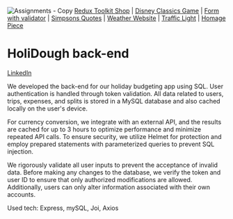 ![Assignments - Copy](https://github.com/Sacha1995/thirdspacelearning/assets/169173663/3daabe1c-b8a5-4976-9f7d-9e2a48d2ca89)
[Redux Toolkit Shop]( https://github.com/Sacha1995/redux-toolbox-shop) | [Disney Classics Game]( https://github.com/Sacha1995/disney) | [Form with validator](https://github.com/Sacha1995/form-validator) | [Simpsons Quotes]( https://github.com/Sacha1995/simpsons) | [Weather Website]( https://github.com/Sacha1995/Weather-Website) | [Traffic Light]( https://github.com/Sacha1995/traffic-light) | [Homage Piece]( https://github.com/Sacha1995/thirdspacelearning)

# HoliDough back-end
[LinkedIn](https://www.linkedin.com/in/sachauijlen/)

We developed the back-end for our holiday budgeting app using SQL. User authentication is handled through token validation. All data related to users, trips, expenses, and splits is stored in a MySQL database and also cached locally on the user's device.

For currency conversion, we integrate with an external API, and the results are cached for up to 3 hours to optimize performance and minimize repeated API calls. To ensure security, we utilize Helmet for protection and employ prepared statements with parameterized queries to prevent SQL injection.

We rigorously validate all user inputs to prevent the acceptance of invalid data. Before making any changes to the database, we verify the token and user ID to ensure that only authorized modifications are allowed. Additionally, users can only alter information associated with their own accounts.

Used tech: Express, mySQL, Joi, Axios
